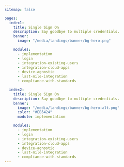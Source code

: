 ```yaml
---
sitemap: false

pages:
  index1:
    title: Single Sign On
    description: Say goodbye to multiple credentials.
    banner:
      image: "/media/landings/banner/bg-hero.png"

    modules:
      - implementation
      - login
      - integration-existing-users
      - integration-cloud-apps
      - device-agnostic
      - last-mile-integration
      - compliance-with-standards

  index2:
    title: Single Sign On
    description: Say goodbye to multiple credentials.
    banner:
      image: "/media/landings/banner/bg-hero-alt.png"
      color: "#EB5424"
      module: implementation

    modules:
      - implementation
      - login
      - integration-existing-users
      - integration-cloud-apps
      - device-agnostic
      - last-mile-integration
      - compliance-with-standards
---
```

